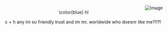 
<img align="right" src="https://files.catbox.moe/0n0xip.png" alt="image" />

</p> <p align="center"> \color{blue} hi

</p> <p align="center">c + h any im so friendly trust and im mr. worldwide who doesnr like me?!!?!
